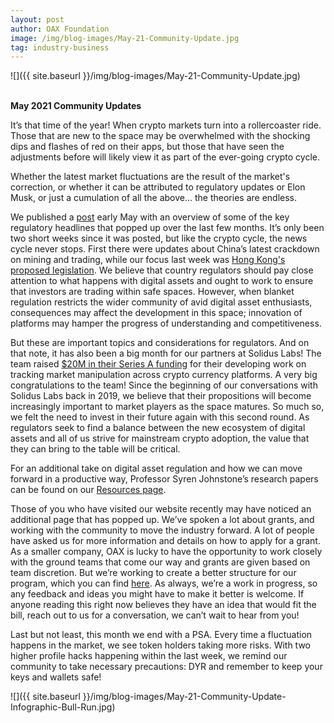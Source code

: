 ```yaml
---
layout: post
author: OAX Foundation
image: /img/blog-images/May-21-Community-Update.jpg
tag: industry-business
---
```


![]({{ site.baseurl }}/img/blog-images/May-21-Community-Update.jpg)

<br><b>May 2021 Community Updates</b>

It’s that time of the year! When crypto markets turn into a rollercoaster ride. Those that are new to the space may be overwhelmed with the shocking dips and flashes of red on their apps, but those that have seen the adjustments before will likely view it as part of the ever-going crypto cycle.

Whether the latest market fluctuations are the result of the market's correction, or whether it can be attributed to regulatory updates or Elon Musk, or just a cumulation of all the above... the theories are endless.

We published a <a href="https://www.oax.org/2021/05/10/Regulatory-Updates-From-Around-the-World.html">post</a> early May with an overview of some of the key regulatory headlines that popped up over the last few months. It’s only been two short weeks since it was posted, but like the crypto cycle, the news cycle never stops. First there were updates about China’s latest crackdown on mining and trading, while our focus last week was <a href="https://www.reuters.com/technology/hong-kong-restrict-crypto-exchanges-professional-investors-2021-05-21/">Hong Kong's proposed legislation</a>. We believe that country regulators should pay close attention to what happens with digital assets and ought to work to ensure that investors are trading within safe spaces. However, when blanket regulation restricts the wider community of avid digital asset enthusiasts, consequences may affect the development in this space; innovation of platforms may hamper the progress of understanding and competitiveness. 

But these are important topics and considerations for regulators. And on that note, it has also been a big month for our partners at Solidus Labs! The team raised <a href="https://www.coindesk.com/solidus-labs-raises-20m-from-vcs-ex-regulators-to-fight-crypto-market-manipulation">$20M in their Series A funding</a> for their developing work on tracking market manipulation across crypto currency platforms. A very big congratulations to the team! Since the beginning of our conversations with Solidus Labs back in 2019, we believe that their propositions will become increasingly important to market players as the space matures. So much so, we felt the need to invest in their future again with this second round. As regulators seek to find a balance between the new ecosystem of digital assets and all of us strive for mainstream crypto adoption, the value that they can bring to the table will be critical.

For an additional take on digital asset regulation and how we can move forward in a productive way, Professor Syren Johnstone’s research papers can be found on our <a href="https://www.oax.org/resources/">Resources page</a>.

Those of you who have visited our website recently may have noticed an additional page that has popped up. We’ve spoken a lot about grants, and working with the community to move the industry forward. A lot of people have asked us for more information and details on how to apply for a grant. As a smaller company, OAX is lucky to have the opportunity to work closely with the ground teams that come our way and grants are given based on team discretion. But we’re working to create a better structure for our program, which you can find <a href="https://www.oax.org/grant-program/">here</a>. As always, we’re a work in progress, so any feedback and ideas you might have to make it better is welcome. If anyone reading this right now believes they have an idea that would fit the bill, reach out to us for a conversation, we can’t wait to hear from you!

Last but not least, this month we end with a PSA. Every time a fluctuation happens in the market, we see token holders taking more risks. With two higher profile hacks happening within the last week, we remind our community to take necessary precautions: DYR and remember to keep your keys and wallets safe!

![]({{ site.baseurl }}/img/blog-images/May-21-Community-Update-Infographic-Bull-Run.jpg)

